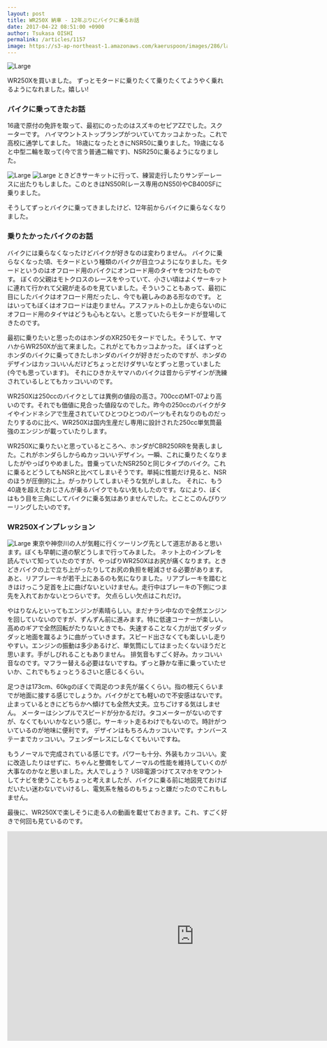 ```yaml
---
layout: post
title: WR250X 納車 - 12年ぶりにバイクに乗るお話
date: 2017-04-22 08:51:00 +0900
author: Tsukasa OISHI
permalink: /articles/1157
image: https://s3-ap-northeast-1.amazonaws.com/kaeruspoon/images/286/large.jpg?1492804155
---
```


![Large](https://s3-ap-northeast-1.amazonaws.com/kaeruspoon/images/286/large.jpg?1492804155)

WR250Xを買いました。
ずっとモタードに乗りたくて乗りたくてようやく乗れるようになれました。嬉しい!

### バイクに乗ってきたお話
16歳で原付の免許を取って、最初にのったのはスズキのセピアZZでした。スクーターです。
ハイマウントストップランプがついていてカッコよかった。これで高校に通学してました。
18歳になったときにNSR50に乗りました。19歳になると中型二輪を取って(今で言う普通二輪です)、NSR250に乗るようになりました。

![Large](https://s3-ap-northeast-1.amazonaws.com/kaeruspoon/images/287/large.JPG?1492805005)
![Large](https://s3-ap-northeast-1.amazonaws.com/kaeruspoon/images/288/large.JPG?1492805057)
ときどきサーキットに行って、練習走行したりサンデーレースに出たりもしました。このときはNS50R(レース専用のNS50)やCB400SFに乗りました。

そうしてずっとバイクに乗ってきましたけど、12年前からバイクに乗らなくなりました。

### 乗りたかったバイクのお話
バイクには乗らなくなったけどバイクが好きなのは変わりません。
バイクに乗らなくなった頃、モタードという種類のバイクが目立つようになりました。モタードというのはオフロード用のバイクにオンロード用のタイヤをつけたものです。
ぼくの父親はモトクロスのレースをやっていて、小さい頃はよくサーキットに連れて行かれて父親が走るのを見ていました。そういうこともあって、最初に目にしたバイクはオフロード用だったし、今でも親しみのある形なのです。
とはいってもぼくはオフロードは走りません。アスファルトの上しか走らないのにオフロード用のタイヤはどうも心もとない。と思っていたらモタードが登場してきたのです。

最初に乗りたいと思ったのはホンダのXR250モタードでした。そうして、ヤマハからWR250Xが出て来ました。これがとてもカッコよかった。
ぼくはずっとホンダのバイクに乗ってきたしホンダのバイクが好きだったのですが、ホンダのデザインはカッコいいんだけどちょっとだけダサいなとずっと思っていました(今でも思っています)。
それにひきかえヤマハのバイクは昔からデザインが洗練されているしとてもカッコいいのです。

WR250Xは250ccのバイクとしては異例の値段の高さ。700ccのMT-07より高いのです。それでも価値に見合った値段なのでした。昨今の250ccのバイクがタイやインドネシアで生産されていてひとつひとつのパーツもそれなりのものだったりするのに比べ、WR250Xは国内生産だし専用に設計された250cc単気筒最強のエンジンが載っていたりします。

WR250Xに乗りたいと思っているところへ、ホンダがCBR250RRを発表しました。これがホンダらしからぬカッコいいデザイン。一瞬、これに乗りたくなりましたがやっぱりやめました。昔乗っていたNSR250と同じタイプのバイク。これに乗るとどうしてもNSRと比べてしまいそうです。単純に性能だけ見ると、NSRのほうが圧倒的に上。がっかりしてしまいそうな気がしました。
それに、もう40歳を超えたおじさんが乗るバイクでもない気もしたのです。なにより、ぼくはもう目を三角にしてバイクに乗る気はありませんでした。とことこのんびりツーリングしたいのです。

### WR250Xインプレッション
![Large](https://s3-ap-northeast-1.amazonaws.com/kaeruspoon/images/289/large.jpg?1492810497)
東京や神奈川の人が気軽に行くツーリング先として道志があると思います。ぼくも早朝に道の駅どうしまで行ってみました。
ネット上のインプレを読んでいて知っていたのですが、やっぱりWR250Xはお尻が痛くなります。ときどきバイクの上で立ち上がったりしてお尻の負担を軽減させる必要があります。
あと、リアブレーキが若干上にあるのも気になりました。リアブレーキを踏むときはけっこう足首を上に曲げないといけません。走行中はブレーキの下側につま先を入れておかないとつらいです。
欠点らしい欠点はこれだけ。

やはりなんといってもエンジンが素晴らしい。まだナラシ中なので全然エンジンを回していないのですが、ずんずん前に進みます。特に低速コーナーが楽しい。高めのギアで全然回転がたりないときでも、失速することなく力が出てダッダッダッと地面を蹴るように曲がっていきます。スピード出さなくても楽しいし走りやすい。エンジンの振動は多少あるけど、単気筒にしてはまったくないほうだと思います。手がしびれることもありません。
排気音もすごく好み。カッコいい音なのです。マフラー替える必要はないですね。ずっと静かな車に乗っていたせいか、これでもちょっとうるさいと感じるくらい。

足つきは173cm、60kgのぼくで両足のつま先が届くくらい。指の根元くらいまでが地面に接する感じでしょうか。バイクがとても軽いので不安感はないです。止まっているときにどちらかへ傾けても全然大丈夫。立ちごけする気はしません。
メーターはシンプルでスピードが分かるだけ。タコメーターがないのですが、なくてもいいかなという感じ。サーキット走るわけでもないので。時計がついているのが地味に便利です。
デザインはもちろんカッコいいです。ナンバーステーまでカッコいい。フェンダーレスにしなくてもいいですね。

もうノーマルで完成されている感じです。パワーも十分、外装もカッコいい。変に改造したりはせずに、ちゃんと整備をしてノーマルの性能を維持していくのが大事なのかなと思いました。大人でしょう？
USB電源つけてスマホをマウントしてナビを使うこともちょっと考えましたが、バイクに乗る前に地図見ておけばだいたい迷わないでいけるし、電気系を触るのもちょっと嫌だったのでこれもしません。

最後に、WR250Xで楽しそうに走る人の動画を載せておきます。これ、すごく好きで何回も見ているのです。
<iframe width="853" height="480" src="https://www.youtube.com/embed/nGgPz3K3Zsw" frameborder="0" allowfullscreen></iframe>
